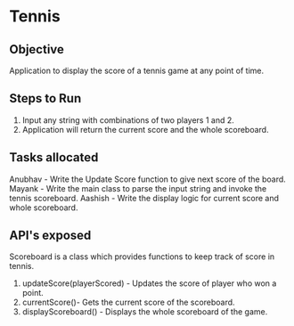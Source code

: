 # Tennis

Objective
---------

Application to display the score of a tennis game at any point of time.

Steps to Run
------------

1. Input any string with combinations of two players 1 and 2.
2. Application will return the current score and the whole scoreboard.

Tasks allocated
---------------

Anubhav - Write the Update Score function to give next score of the board.
Mayank - Write the main class to parse the input string and invoke the tennis scoreboard.
Aashish - Write the display logic for current score and whole scoreboard.

API's exposed
------------

Scoreboard is a class which provides functions to keep track of score in tennis.

1. updateScore(playerScored) - Updates the score of player who won a point.
2. currentScore()- Gets the current score of the scoreboard.
3. displayScoreboard() - Displays the whole scoreboard of the game.





